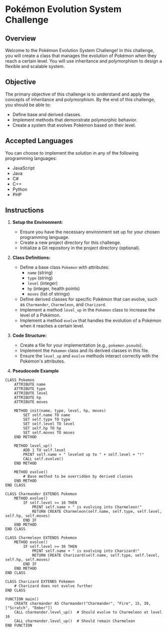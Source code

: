 # Pokémon Evolution System Challenge

## Overview
Welcome to the Pokémon Evolution System Challenge! In this challenge, you will create a class that manages the evolution of Pokémon when they reach a certain level. You will use inheritance and polymorphism to design a flexible and scalable system.

## Objective
The primary objective of this challenge is to understand and apply the concepts of inheritance and polymorphism. By the end of this challenge, you should be able to:
- Define base and derived classes.
- Implement methods that demonstrate polymorphic behavior.
- Create a system that evolves Pokémon based on their level.

## Accepted Languages
You can choose to implement the solution in any of the following programming languages:
- JavaScript
- Java
- C#
- C++
- Python
- PHP

## Instructions
1. **Setup the Environment:**
   - Ensure you have the necessary environment set up for your chosen programming language.
   - Create a new project directory for this challenge.
   - Initialize a Git repository in the project directory (optional).

2. **Class Definitions:**
   - Define a base class `Pokemon` with attributes:
     - `name` (string)
     - `type` (string)
     - `level` (integer)
     - `hp` (integer, health points)
     - `moves` (list of strings)
   - Define derived classes for specific Pokémon that can evolve, such as `Charmander`, `Charmeleon`, and `Charizard`.
   - Implement a method `level_up` in the `Pokemon` class to increase the level of a Pokémon.
   - Implement a method `evolve` that handles the evolution of a Pokémon when it reaches a certain level.

3. **Code Structure:**
   - Create a file for your implementation (e.g., `pokemon.pseudo`).
   - Implement the `Pokemon` class and its derived classes in this file.
   - Ensure the `level_up` and `evolve` methods interact correctly with the Pokémon's attributes.

4. **Pseudocode Example**

```pseudocode
CLASS Pokemon
    ATTRIBUTE name
    ATTRIBUTE type
    ATTRIBUTE level
    ATTRIBUTE hp
    ATTRIBUTE moves

    METHOD init(name, type, level, hp, moves)
        SET self.name TO name
        SET self.type TO type
        SET self.level TO level
        SET self.hp TO hp
        SET self.moves TO moves
    END METHOD

    METHOD level_up()
        ADD 1 TO self.level
        PRINT self.name + " leveled up to " + self.level + "!"
        CALL self.evolve()
    END METHOD

    METHOD evolve()
        # Base method to be overridden by derived classes
    END METHOD
END CLASS

CLASS Charmander EXTENDS Pokemon
    METHOD evolve()
        IF self.level >= 16 THEN
            PRINT self.name + " is evolving into Charmeleon!"
            RETURN CREATE Charmeleon(self.name, self.type, self.level, self.hp, self.moves)
        END IF
    END METHOD
END CLASS

CLASS Charmeleon EXTENDS Pokemon
    METHOD evolve()
        IF self.level >= 36 THEN
            PRINT self.name + " is evolving into Charizard!"
            RETURN CREATE Charizard(self.name, self.type, self.level, self.hp, self.moves)
        END IF
    END METHOD
END CLASS

CLASS Charizard EXTENDS Pokemon
    # Charizard does not evolve further
END CLASS

FUNCTION main()
    CREATE charmander AS Charmander("Charmander", "Fire", 15, 39, ["Scratch", "Ember"])
    CALL charmander.level_up()  # Should evolve to Charmeleon at level 16
    CALL charmander.level_up()  # Should remain Charmeleon
END FUNCTION

